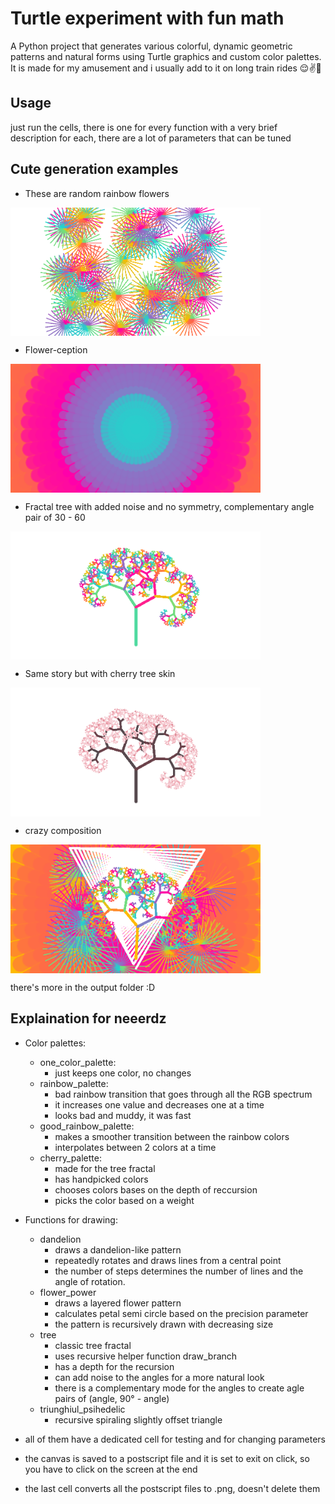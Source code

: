 # Turtle experiment with fun math

A Python project that generates various colorful, dynamic geometric patterns and natural forms using Turtle graphics and custom color palettes.
It is made for my amusement and i usually add to it on long train rides 😌✌💖
## Usage

just run the cells, there is one for every function with a very brief description for each, there are a lot of parameters that can be tuned

## Cute generation examples

* These are random rainbow flowers

<img src="https://github.com/dsabi17/lines-and-stuff-i-think/blob/main/output/dandelions.png" width="400px" align="center">

* Flower-ception

<img src="https://github.com/dsabi17/lines-and-stuff-i-think/blob/main/output/flower_power_1.png" width="400px" align="center">

* Fractal tree with added noise and no symmetry, complementary angle pair of 30 - 60

<img src="https://github.com/dsabi17/lines-and-stuff-i-think/blob/main/output/tree_noise_no_symmetry.png" width="400px" align="center">

* Same story but with cherry tree skin

<img src="https://github.com/dsabi17/lines-and-stuff-i-think/blob/main/output/CHERRY_tree_noise_no_symmetry.png" width="400px" align="center">

* crazy composition

<img src="https://github.com/dsabi17/lines-and-stuff-i-think/blob/main/output/composition.png" width="400px" align="center">

there's more in the output folder :D

## Explaination for neeerdz

* Color palettes:
  * one_color_palette:
    * just keeps one color, no changes
  * rainbow_palette:
    * bad rainbow transition that goes through all the RGB spectrum
    * it increases one value and decreases one at a time
    * looks bad and muddy, it was fast   
  * good_rainbow_palette:
    * makes a smoother transition between the rainbow colors
    * interpolates between 2 colors at a time
  * cherry_palette:
    * made for the tree fractal
    * has handpicked colors
    * chooses colors bases on the depth of reccursion
    * picks the color based on a weight

* Functions for drawing:
  * dandelion
    * draws a dandelion-like pattern
    * repeatedly rotates and draws lines from a central point
    * the number of steps determines the number of lines and the angle of rotation.
  * flower_power
    * draws a layered flower pattern
    * calculates petal semi circle based on the precision parameter
    * the pattern is recursively drawn with decreasing size 
  * tree
    * classic tree fractal 
    * uses recursive helper function draw_branch
    * has a depth for the recursion
    * can add noise to the angles for a more natural look
    * there is a complementary mode for the angles to create agle pairs of (angle, 90° - angle)
  * triunghiul_psihedelic
    * recursive spiraling slightly offset triangle
 
* all of them have a dedicated cell for testing and for changing parameters
* the canvas is saved to a postscript file and it is set to exit on click, so you have to click on the screen at the end
* the last cell converts all the postscript files to .png, doesn't delete them

